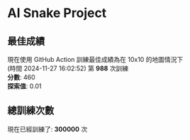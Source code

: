 
# AI Snake Project

## **最佳成績**
現在使用 GitHub Action 訓練最佳成績為在 10x10 的地圖情況下  
(時間 2024-11-27 16:02:52) 第 **988** 次訓練  
**分數**: 460  
**探索值**: 0.01

## 總訓練次數
現在已經訓練了: **300000** 次
